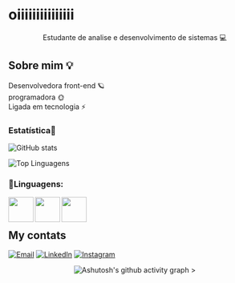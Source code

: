 
<h1 aling="center"> oiiiiiiiiiiiiiii </h1>



<p align="center">Estudante de analise e desenvolvimento de sistemas  💻</p>



## Sobre mim 💡
Desenvolvedora front-end 🪐<br>
programadora 🌞 <br>
Ligada em tecnologia ⚡ <br>





### Estatística🎈

![GitHub stats](https://github-readme-stats.vercel.app/api?username=saraheliziario&show_icons=true&theme=transparent&text_color=800040&bg_color=fff0f5&icon_color=d147a3)

![Top Linguagens](https://github-readme-stats.vercel.app/api/top-langs/?username=saraheliziario&layout=compact&theme=transparent&text_color=800040&bg_color=fff0f5&border_color=d147a3)
</p>


<p align="center">
  
 
<h3> 🌷Linguagens: </h3>
<img align="left" height="50" width="50" src="https://github.com/carolbarbosa101/carolbarbosa101/assets/44561610/670ce35c-0b3c-4bec-ba1e-797c40ebcfc6">

<img align="left" height="50" width="50" src="https://github.com/carolbarbosa101/carolbarbosa101/assets/44561610/5d8aa673-1335-459f-a3c8-7149be4296d6">

<img align="left"  height="50" width="50" src="https://github.com/carolbarbosa101/carolbarbosa101/assets/44561610/b8182e38-59d0-4707-96dd-57781d7fa0cd"> <br> <br>




## My contats

  [![Email](https://img.shields.io/badge/Email-D148A3?style=for-the-badge&logo=gmail&logoColor=fff&color=FBEAF9)](mailto:sarah1202brito@gmail.com)  [![LinkedIn](https://img.shields.io/badge/LinkedIn-D148A3?style=for-the-badge&logo=linkedin&logoColor=fff&color=FBEAF9)](https://www.linkedin.com/in/sarahEliziariobrito) [![Instagram](https://img.shields.io/badge/Instagram-D148A3?style=for-the-badge&logo=instagram&logoColor=fff&color=FBEAF9)](https://www.instagram.com/saraheliziario08)


  <p align="center"
    
  ![Ashutosh's github activity graph](https://ssr-contributions-svg.vercel.app/_/sarahEliziario?chart=3dbar&gap=0.6&scale=2&flatten=2&animation=wave&animation_duration=1&animation_delay=0.05&animation_amplitude=20&animation_frequency=0.5&animation_wave_center=10_0&format=svg&weeks=30&theme=pink) >

